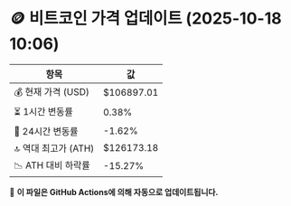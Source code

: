 # 🪙 비트코인 가격 업데이트 (2025-10-18 10:06)

| 항목                | 값 |
|--------------------|----------------|
| 💰 현재 가격 (USD) | $106897.01 |
| ⏳ 1시간 변동률    | 0.38% |
| 📆 24시간 변동률   | -1.62% |
| 🔝 역대 최고가 (ATH) | $126173.18 |
| 📉 ATH 대비 하락률 | -15.27% |

🔄 **이 파일은 GitHub Actions에 의해 자동으로 업데이트됩니다.**
